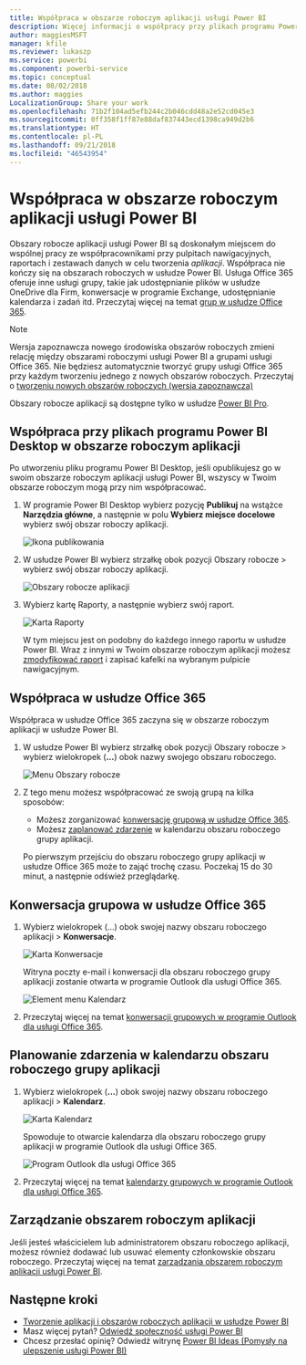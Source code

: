 ```yaml
---
title: Współpraca w obszarze roboczym aplikacji usługi Power BI
description: Więcej informacji o współpracy przy plikach programu Power BI Desktop w obszarze roboczym Twojej aplikacji i z usługami Office 365, takimi jak udostępnianie plików w usłudze OneDrive dla Firm, konwersacje w programie Exchange, kalendarz i zadania.
author: maggiesMSFT
manager: kfile
ms.reviewer: lukaszp
ms.service: powerbi
ms.component: powerbi-service
ms.topic: conceptual
ms.date: 08/02/2018
ms.author: maggies
LocalizationGroup: Share your work
ms.openlocfilehash: 71b2f104ad5efb244c2b046cdd48a2e52cd045e3
ms.sourcegitcommit: 0ff358f1ff87e88daf837443ecd1398ca949d2b6
ms.translationtype: HT
ms.contentlocale: pl-PL
ms.lasthandoff: 09/21/2018
ms.locfileid: "46543954"
---
```

# <a name="collaborate-in-your-power-bi-app-workspace"></a>Współpraca w obszarze roboczym aplikacji usługi Power BI
Obszary robocze aplikacji usługi Power BI są doskonałym miejscem do wspólnej pracy ze współpracownikami przy pulpitach nawigacyjnych, raportach i zestawach danych w celu tworzenia *aplikacji*. Współpraca nie kończy się na obszarach roboczych w usłudze Power BI. Usługa Office 365 oferuje inne usługi grupy, takie jak udostępnianie plików w usłudze OneDrive dla Firm, konwersacje w programie Exchange, udostępnianie kalendarza i zadań itd. Przeczytaj więcej na temat [grup w usłudze Office 365](https://support.office.com/article/Create-a-group-in-Office-365-7124dc4c-1de9-40d4-b096-e8add19209e9).

> [!NOTE]
> Wersja zapoznawcza nowego środowiska obszarów roboczych zmieni relację między obszarami roboczymi usługi Power BI a grupami usługi Office 365. Nie będziesz automatycznie tworzyć grupy usługi Office 365 przy każdym tworzeniu jednego z nowych obszarów roboczych. Przeczytaj o [tworzeniu nowych obszarów roboczych (wersja zapoznawcza)](service-create-the-new-workspaces.md)

Obszary robocze aplikacji są dostępne tylko w usłudze [Power BI Pro](service-free-vs-pro.md).

## <a name="collaborate-on-power-bi-desktop-files-in-your-app-workspace"></a>Współpraca przy plikach programu Power BI Desktop w obszarze roboczym aplikacji
Po utworzeniu pliku programu Power BI Desktop, jeśli opublikujesz go w swoim obszarze roboczym aplikacji usługi Power BI, wszyscy w Twoim obszarze roboczym mogą przy nim współpracować.

1. W programie Power BI Desktop wybierz pozycję **Publikuj** na wstążce **Narzędzia główne**, a następnie w polu **Wybierz miejsce docelowe** wybierz swój obszar roboczy aplikacji.
   
    ![Ikona publikowania](media/service-collaborate-power-bi-workspace/power-bi-group-publish-pbix.png)
2. W usłudze Power BI wybierz strzałkę obok pozycji Obszary robocze > wybierz swój obszar roboczy aplikacji.
   
    ![Obszary robocze aplikacji](media/service-collaborate-power-bi-workspace/power-bi-workspace-nav-arrow.png)
3. Wybierz kartę Raporty, a następnie wybierz swój raport.
   
    ![Karta Raporty](media/service-collaborate-power-bi-workspace/power-bi-workspace-report.png)
   
    W tym miejscu jest on podobny do każdego innego raportu w usłudze Power BI. Wraz z innymi w Twoim obszarze roboczym aplikacji możesz [zmodyfikować raport](consumer/end-user-reports.md) i zapisać kafelki na wybranym pulpicie nawigacyjnym.

## <a name="collaborate-in-office-365"></a>Współpraca w usłudze Office 365
Współpraca w usłudze Office 365 zaczyna się w obszarze roboczym aplikacji w usłudze Power BI.

1. W usłudze Power BI wybierz strzałkę obok pozycji Obszary robocze > wybierz wielokropek (**...**) obok nazwy swojego obszaru roboczego. 
   
   ![Menu Obszary robocze](media/service-collaborate-power-bi-workspace/power-bi-app-ellipsis.png)
2. Z tego menu możesz współpracować ze swoją grupą na kilka sposobów: 
   
   * Możesz zorganizować [konwersację grupową w usłudze Office 365](service-collaborate-power-bi-workspace.md#have-a-group-conversation-in-office-365).
   * Możesz [zaplanować zdarzenie](service-collaborate-power-bi-workspace.md#schedule-an-event-on-the-group-workspace-calendar) w kalendarzu obszaru roboczego grupy aplikacji.
   
   Po pierwszym przejściu do obszaru roboczego grupy aplikacji w usłudze Office 365 może to zająć trochę czasu. Poczekaj 15 do 30 minut, a następnie odśwież przeglądarkę.

## <a name="have-a-group-conversation-in-office-365"></a>Konwersacja grupowa w usłudze Office 365
1. Wybierz wielokropek (...) obok swojej nazwy obszaru roboczego aplikacji \> **Konwersacje**. 
   
    ![Karta Konwersacje](media/service-collaborate-power-bi-workspace/power-bi-app-ellipsis.png)
   
   Witryna poczty e-mail i konwersacji dla obszaru roboczego grupy aplikacji zostanie otwarta w programie Outlook dla usługi Office 365.
   
   ![Element menu Kalendarz](media/service-collaborate-power-bi-workspace/pbi_grps_o365convo.png)
2. Przeczytaj więcej na temat [konwersacji grupowych w programie Outlook dla usługi Office 365](https://support.office.com/Article/Have-a-group-conversation-a0482e24-a769-4e39-a5ba-a7c56e828b22).

## <a name="schedule-an-event-on-the-apps-group-workspace-calendar"></a>Planowanie zdarzenia w kalendarzu obszaru roboczego grupy aplikacji
1. Wybierz wielokropek (**...**) obok swojej nazwy obszaru roboczego aplikacji \> **Kalendarz**. 
   
   ![Karta Kalendarz](media/service-collaborate-power-bi-workspace/power-bi-app-ellipsis.png)
   
   Spowoduje to otwarcie kalendarza dla obszaru roboczego grupy aplikacji w programie Outlook dla usługi Office 365.
   
   ![Program Outlook dla usługi Office 365](media/service-collaborate-power-bi-workspace/pbi_grps_o365_calendar.png)
2. Przeczytaj więcej na temat [kalendarzy grupowych w programie Outlook dla usługi Office 365](https://support.office.com/Article/Add-edit-and-subscribe-to-group-events-0cf1ad68-1034-4306-b367-d75e9818376a).

## <a name="manage-an-app-workspace"></a>Zarządzanie obszarem roboczym aplikacji
Jeśli jesteś właścicielem lub administratorem obszaru roboczego aplikacji, możesz również dodawać lub usuwać elementy członkowskie obszaru roboczego. Przeczytaj więcej na temat [zarządzania obszarem roboczym aplikacji usługi Power BI](service-manage-app-workspace-in-power-bi-and-office-365.md).

## <a name="next-steps"></a>Następne kroki
* [Tworzenie aplikacji i obszarów roboczych aplikacji w usłudze Power BI](consumer/end-user-create-apps.md)
* Masz więcej pytań? [Odwiedź społeczność usługi Power BI](http://community.powerbi.com/)
* Chcesz przesłać opinię? Odwiedź witrynę [Power BI Ideas (Pomysły na ulepszenie usługi Power BI)](https://ideas.powerbi.com/forums/265200-power-bi)

